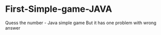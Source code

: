 # First-Simple-game-JAVA
Quess the number - Java simple game
But it has one problem with wrong answer
